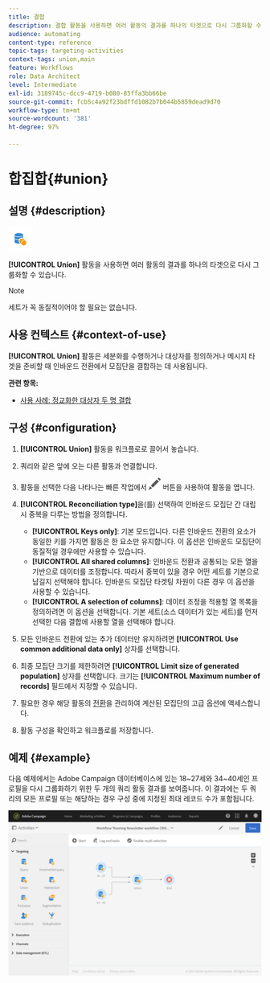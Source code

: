 ```yaml
---
title: 결합
description: 결합 활동을 사용하면 여러 활동의 결과를 하나의 타겟으로 다시 그룹화할 수 있습니다.
audience: automating
content-type: reference
topic-tags: targeting-activities
context-tags: union,main
feature: Workflows
role: Data Architect
level: Intermediate
exl-id: 3189745c-dcc9-4719-b080-85ffa3bb66be
source-git-commit: fcb5c4a92f23bdffd1082b7b044b5859dead9d70
workflow-type: tm+mt
source-wordcount: '381'
ht-degree: 97%

---
```


# 합집합{#union}

## 설명 {#description}

![](assets/union.png)

**[!UICONTROL Union]** 활동을 사용하면 여러 활동의 결과를 하나의 타겟으로 다시 그룹화할 수 있습니다.

>[!NOTE]
>
>세트가 꼭 동질적이어야 할 필요는 없습니다.

## 사용 컨텍스트 {#context-of-use}

**[!UICONTROL Union]** 활동은 세분화를 수행하거나 대상자를 정의하거나 메시지 타겟을 준비할 때 인바운드 전환에서 모집단을 결합하는 데 사용됩니다.

**관련 항목:**

* [사용 사례: 정교화한 대상자 두 명 결합](../../automating/using/union-on-two-refined-audiences.md)

## 구성 {#configuration}

1. **[!UICONTROL Union]** 활동을 워크플로로 끌어서 놓습니다.
1. 쿼리와 같은 앞에 오는 다른 활동과 연결합니다.
1. 활동을 선택한 다음 나타나는 빠른 작업에서 ![](assets/edit_darkgrey-24px.png) 버튼을 사용하여 활동을 엽니다.
1. **[!UICONTROL Reconciliation type]**&#x200B;을(를) 선택하여 인바운드 모집단 간 대립 시 중복을 다루는 방법을 정의합니다.

   * **[!UICONTROL Keys only]**: 기본 모드입니다. 다른 인바운드 전환의 요소가 동일한 키를 가지면 활동은 한 요소만 유지합니다. 이 옵션은 인바운드 모집단이 동질적일 경우에만 사용할 수 있습니다.
   * **[!UICONTROL All shared columns]**: 인바운드 전환과 공통되는 모든 열을 기반으로 데이터를 조정합니다. 따라서 중복이 있을 경우 어떤 세트를 기본으로 남길지 선택해야 합니다. 인바운드 모집단 타겟팅 차원이 다른 경우 이 옵션을 사용할 수 있습니다.
   * **[!UICONTROL A selection of columns]**: 데이터 조정을 적용할 열 목록을 정의하려면 이 옵션을 선택합니다. 기본 세트(소스 데이터가 있는 세트)를 먼저 선택한 다음 결합에 사용할 열을 선택해야 합니다.

1. 모든 인바운드 전환에 있는 추가 데이터만 유지하려면 **[!UICONTROL Use common additional data only]** 상자를 선택합니다.
1. 최종 모집단 크기를 제한하려면 **[!UICONTROL Limit size of generated population]** 상자를 선택합니다. 크기는 **[!UICONTROL Maximum number of records]** 필드에서 지정할 수 있습니다.
1. 필요한 경우 해당 활동의 [전환](../../automating/using/activity-properties.md)을 관리하여 계산된 모집단의 고급 옵션에 액세스합니다.
1. 활동 구성을 확인하고 워크플로를 저장합니다.

## 예제 {#example}

다음 예제에서는 Adobe Campaign 데이터베이스에 있는 18~27세와 34~40세인 프로필을 다시 그룹화하기 위한 두 개의 쿼리 활동 결과를 보여줍니다. 이 결과에는 두 쿼리의 모든 프로필 또는 해당하는 경우 구성 중에 지정된 최대 레코드 수가 포함됩니다.

![](assets/wkf_union_example.png)
